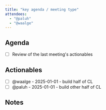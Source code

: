 ```yaml
---
title: "key agenda / meeting type"
attendees:
  - "@paluh"
  - "@waalge"
---
```


## Agenda

<!-- || - [ ] ({{PROPOSER}} -)? {{DESCRIPTION}} -->

- [ ] Review of the last meeting's actionables

## Actionables

<!-- || - [ ] {{OWNER}} - {{DEADLINE}} - {{DESCRIPTION}} -->

- [ ] @waalge - 2025-01-01 - build half of CL
- [ ] @paluh - 2025-01-01 - build other half of CL

## Notes

